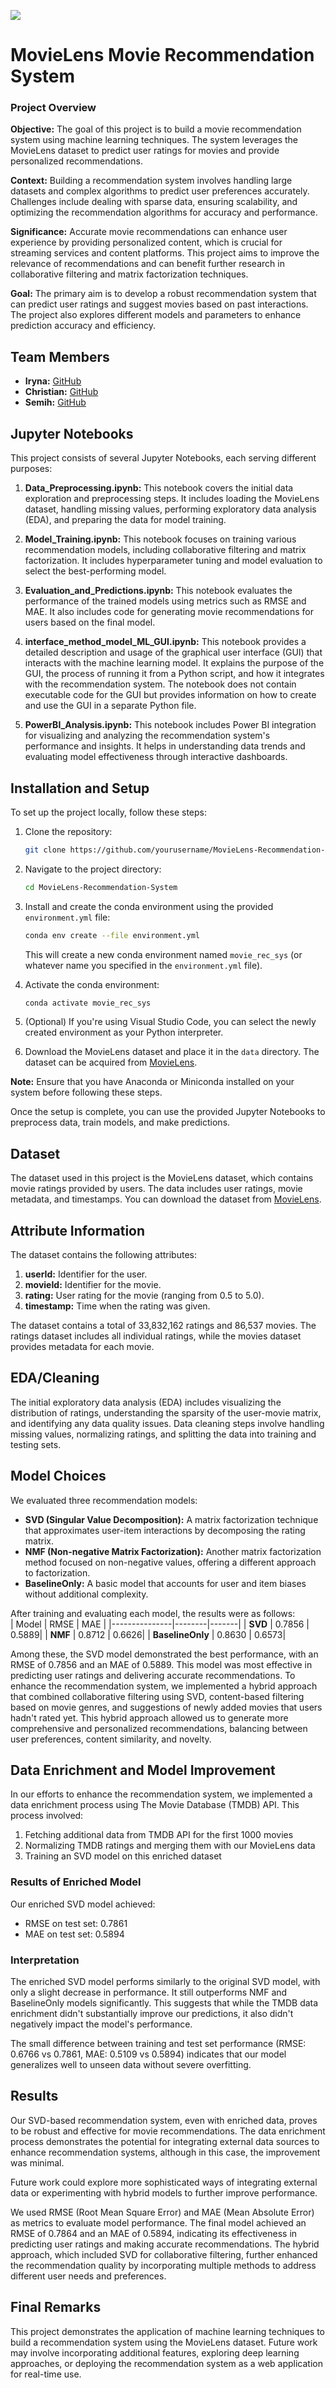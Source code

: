 ![](https://miro.medium.com/v2/resize:fit:4800/format:webp/1*t98V5s6uNKVNEde5ZYQemw.jpeg)

# MovieLens Movie Recommendation System

### Project Overview

**Objective:** The goal of this project is to build a movie recommendation system using machine learning techniques. The system leverages the MovieLens dataset to predict user ratings for movies and provide personalized recommendations.

**Context:** Building a recommendation system involves handling large datasets and complex algorithms to predict user preferences accurately. Challenges include dealing with sparse data, ensuring scalability, and optimizing the recommendation algorithms for accuracy and performance.

**Significance:** Accurate movie recommendations can enhance user experience by providing personalized content, which is crucial for streaming services and content platforms. This project aims to improve the relevance of recommendations and can benefit further research in collaborative filtering and matrix factorization techniques.

**Goal:** The primary aim is to develop a robust recommendation system that can predict user ratings and suggest movies based on past interactions. The project also explores different models and parameters to enhance prediction accuracy and efficiency.

## Team Members

- **Iryna:** [GitHub](https://github.com/Levynska-I-DS)
- **Christian:** [GitHub](https://github.com/Kriss-fullstack)
- **Semih:** [GitHub](https://github.com/semihd97)

## Jupyter Notebooks

This project consists of several Jupyter Notebooks, each serving different purposes:

1. **Data_Preprocessing.ipynb:**  This notebook covers the initial data exploration and preprocessing steps. It includes loading the MovieLens dataset, handling missing values, performing exploratory data analysis (EDA), and preparing the data for model training.

2. **Model_Training.ipynb:** This notebook focuses on training various recommendation models, including collaborative filtering and matrix factorization. It includes hyperparameter tuning and model evaluation to select the best-performing model.

3. **Evaluation_and_Predictions.ipynb:** This notebook evaluates the performance of the trained models using metrics such as RMSE and MAE. It also includes code for generating movie recommendations for users based on the final model.

4. **interface_method_model_ML_GUI.ipynb:** This notebook provides a detailed description and usage of the graphical user interface (GUI) that interacts with the machine learning model. It explains the purpose of the GUI, the process of running it from a Python script, and how it integrates with the recommendation system. The notebook does not contain executable code for the GUI but provides information on how to create and use the GUI in a separate Python file.

5. **PowerBI_Analysis.ipynb:** This notebook includes Power BI integration for visualizing and analyzing the recommendation system's performance and insights. It helps in understanding data trends and evaluating model effectiveness through interactive dashboards.

## Installation and Setup

To set up the project locally, follow these steps:

1. Clone the repository:
    ```bash
    git clone https://github.com/yourusername/MovieLens-Recommendation-System.git
    ```

2. Navigate to the project directory:
    ```bash
    cd MovieLens-Recommendation-System
    ```

3. Install and create the conda environment using the provided `environment.yml` file:
    ```bash
    conda env create --file environment.yml
    ```
   This will create a new conda environment named `movie_rec_sys` (or whatever name you specified in the `environment.yml` file).

4. Activate the conda environment:
    ```bash
    conda activate movie_rec_sys
    ```

5. (Optional) If you're using Visual Studio Code, you can select the newly created environment as your Python interpreter.

6. Download the MovieLens dataset and place it in the `data` directory. The dataset can be acquired from [MovieLens](https://grouplens.org/datasets/movielens/).

**Note:** Ensure that you have Anaconda or Miniconda installed on your system before following these steps.

Once the setup is complete, you can use the provided Jupyter Notebooks to preprocess data, train models, and make predictions.

## Dataset

The dataset used in this project is the MovieLens dataset, which contains movie ratings provided by users. The data includes user ratings, movie metadata, and timestamps. You can download the dataset from [MovieLens](https://grouplens.org/datasets/movielens/).

## Attribute Information

The dataset contains the following attributes:

1. **userId:** Identifier for the user.
2. **movieId:** Identifier for the movie.
3. **rating:** User rating for the movie (ranging from 0.5 to 5.0).
4. **timestamp:** Time when the rating was given.

The dataset contains a total of 33,832,162 ratings and 86,537 movies. The ratings dataset includes all individual ratings, while the movies dataset provides metadata for each movie.

## EDA/Cleaning

The initial exploratory data analysis (EDA) includes visualizing the distribution of ratings, understanding the sparsity of the user-movie matrix, and identifying any data quality issues. Data cleaning steps involve handling missing values, normalizing ratings, and splitting the data into training and testing sets.

## Model Choices

We evaluated three recommendation models:
- **SVD (Singular Value Decomposition):** A matrix factorization technique that approximates user-item interactions by decomposing the rating matrix.
- **NMF (Non-negative Matrix Factorization):** Another matrix factorization method focused on non-negative values, offering a different approach to factorization.
- **BaselineOnly:** A basic model that accounts for user and item biases without additional complexity.

After training and evaluating each model, the results were as follows:  
| Model         | RMSE   | MAE   |
|---------------|--------|-------|
| **SVD**       | 0.7856 | 0.5889|
| **NMF**       | 0.8712 | 0.6626|
| **BaselineOnly** | 0.8630 | 0.6573|

Among these, the SVD model demonstrated the best performance, with an RMSE of 0.7856 and an MAE of 0.5889. This model was most effective in predicting user ratings and delivering accurate recommendations. To enhance the recommendation system, we implemented a hybrid approach that combined collaborative filtering using SVD, content-based filtering based on movie genres, and suggestions of newly added movies that users hadn't rated yet. This hybrid approach allowed us to generate more comprehensive and personalized recommendations, balancing between user preferences, content similarity, and novelty.


## Data Enrichment and Model Improvement

In our efforts to enhance the recommendation system, we implemented a data enrichment process using The Movie Database (TMDB) API. This process involved:

1. Fetching additional data from TMDB API for the first 1000 movies
2. Normalizing TMDB ratings and merging them with our MovieLens data
3. Training an SVD model on this enriched dataset

### Results of Enriched Model

Our enriched SVD model achieved:
- RMSE on test set: 0.7861
- MAE on test set: 0.5894

### Interpretation

The enriched SVD model performs similarly to the original SVD model, with only a slight decrease in performance. It still outperforms NMF and BaselineOnly models significantly. This suggests that while the TMDB data enrichment didn't substantially improve our predictions, it also didn't negatively impact the model's performance.

The small difference between training and test set performance (RMSE: 0.6766 vs 0.7861, MAE: 0.5109 vs 0.5894) indicates that our model generalizes well to unseen data without severe overfitting.

## Results

Our SVD-based recommendation system, even with enriched data, proves to be robust and effective for movie recommendations. The data enrichment process demonstrates the potential for integrating external data sources to enhance recommendation systems, although in this case, the improvement was minimal.

Future work could explore more sophisticated ways of integrating external data or experimenting with hybrid models to further improve performance.

We used RMSE (Root Mean Square Error) and MAE (Mean Absolute Error) as metrics to evaluate model performance. The final model achieved an RMSE of 0.7864 and an MAE of 0.5894, indicating its effectiveness in predicting user ratings and making accurate recommendations. The hybrid approach, which included SVD for collaborative filtering, further enhanced the recommendation quality by incorporating multiple methods to address different user needs and preferences.

## Final Remarks

This project demonstrates the application of machine learning techniques to build a recommendation system using the MovieLens dataset. Future work may involve incorporating additional features, exploring deep learning approaches, or deploying the recommendation system as a web application for real-time use.


